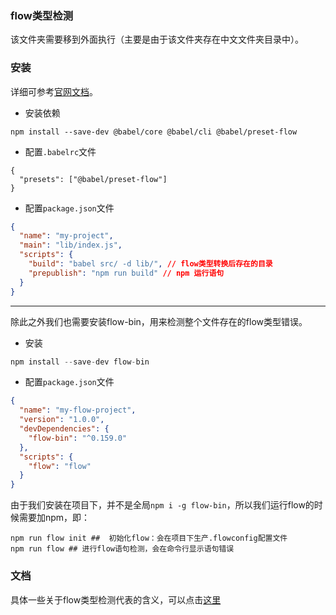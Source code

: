 ### flow类型检测

该文件夹需要移到外面执行（主要是由于该文件夹存在中文文件夹目录中）。

### 安装

详细可参考[官网文档](https://flow.org/en/docs/install/)。

- 安装依赖

```shell
npm install --save-dev @babel/core @babel/cli @babel/preset-flow
```

- 配置`.babelrc`文件

```.babelrc
{
  "presets": ["@babel/preset-flow"]
}
```

- 配置`package.json`文件

```json
{
  "name": "my-project",
  "main": "lib/index.js",
  "scripts": {
    "build": "babel src/ -d lib/", // flow类型转换后存在的目录
    "prepublish": "npm run build" // npm 运行语句
  }
}
```

--------

除此之外我们也需要安装flow-bin，用来检测整个文件存在的flow类型错误。

- 安装

```javascript
npm install --save-dev flow-bin
```

- 配置`package.json`文件

```json
{
  "name": "my-flow-project",
  "version": "1.0.0",
  "devDependencies": {
    "flow-bin": "^0.159.0"
  },
  "scripts": {
    "flow": "flow"
  }
}
```

由于我们安装在项目下，并不是全局`npm i -g flow-bin`，所以我们运行flow的时候需要加npm，即：

```shell
npm run flow init ##  初始化flow：会在项目下生产.flowconfig配置文件
npm run flow ## 进行flow语句检测，会在命令行显示语句错误
```

### 文档

具体一些关于flow类型检测代表的含义，可以点击[这里](https://flow.org/en/docs/types/maybe/)

